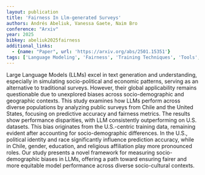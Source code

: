 ```yaml
---
layout: publication
title: 'Fairness In Llm-generated Surveys'
authors: Andrés Abeliuk, Vanessa Gaete, Naim Bro
conference: "Arxiv"
year: 2025
bibkey: abeliuk2025fairness
additional_links:
  - {name: "Paper", url: 'https://arxiv.org/abs/2501.15351'}
tags: ['Language Modeling', 'Fairness', 'Training Techniques', 'Tools', 'Applications', 'Survey Paper', 'Bias Mitigation', 'Ethics and Bias']
---
```

Large Language Models (LLMs) excel in text generation and understanding,
especially in simulating socio-political and economic patterns, serving as an
alternative to traditional surveys. However, their global applicability remains
questionable due to unexplored biases across socio-demographic and geographic
contexts. This study examines how LLMs perform across diverse populations by
analyzing public surveys from Chile and the United States, focusing on
predictive accuracy and fairness metrics. The results show performance
disparities, with LLM consistently outperforming on U.S. datasets. This bias
originates from the U.S.-centric training data, remaining evident after
accounting for socio-demographic differences. In the U.S., political identity
and race significantly influence prediction accuracy, while in Chile, gender,
education, and religious affiliation play more pronounced roles. Our study
presents a novel framework for measuring socio-demographic biases in LLMs,
offering a path toward ensuring fairer and more equitable model performance
across diverse socio-cultural contexts.
